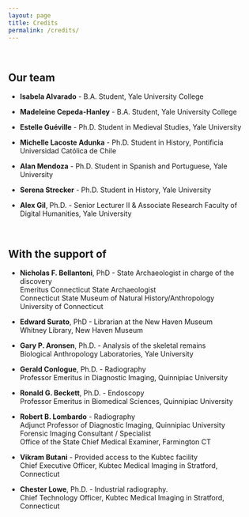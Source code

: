 ```yaml
---
layout: page
title: Credits
permalink: /credits/
---
```

<br>

## Our team

- **Isabela Alvarado** - B.A. Student, Yale University College
- **Madeleine Cepeda-Hanley** - B.A. Student, Yale University College
- **Estelle Guéville** - Ph.D. Student in Medieval Studies, Yale University
- **Michelle Lacoste Adunka** - Ph.D. Student in History, Pontificia Universidad Católica de Chile
- **Alan Mendoza** - Ph.D. Student in Spanish and Portuguese, Yale University
- **Serena Strecker** - Ph.D. Student in History, Yale University

- **Alex Gil**, Ph.D. - Senior Lecturer II & Associate Research Faculty of Digital Humanities, Yale University

<br>

## With the support of

- **Nicholas F. Bellantoni**, PhD - State Archaeologist in charge of the discovery  
Emeritus Connecticut State Archaeologist  
Connecticut State Museum of Natural History/Anthropology  
University of Connecticut  
 
- **Edward Surato**, PhD - Librarian at the New Haven Museum   
Whitney Library, New Haven Museum  
 
- **Gary P. Aronsen**, Ph.D. - Analysis of the skeletal remains  
Biological Anthropology Laboratories, Yale University 
 
- **Gerald Conlogue**, Ph.D. - Radiography    
Professor Emeritus in Diagnostic Imaging, Quinnipiac University 

- **Ronald G. Beckett**, Ph.D. - Endoscopy  
Professor Emeritus in Biomedical Sciences, Quinnipiac University   

- **Robert B. Lombardo** - Radiography  
Adjunct Professor of Diagnostic Imaging, Quinnipiac University   
Forensic Imaging Consultant / Specialist  
Office of the State Chief Medical Examiner, Farmington CT  
 
- **Vikram Butani** - Provided access to the Kubtec facility  
Chief Executive Officer, Kubtec Medical Imaging in Stratford, Connecticut 
 
- **Chester Lowe**, Ph.D. - Industrial radiography.   
Chief Technology Officer, Kubtec Medical Imaging in Stratford, Connecticut 